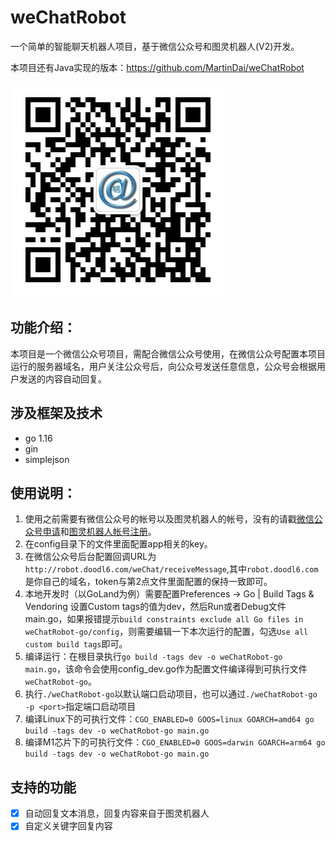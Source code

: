 # weChatRobot
一个简单的智能聊天机器人项目，基于微信公众号和图灵机器人(V2)开发。

本项目还有Java实现的版本：https://github.com/MartinDai/weChatRobot

![qrcode](static/images/qrcode.jpg "扫码关注，体验智能机器人")

## 功能介绍：
  本项目是一个微信公众号项目，需配合微信公众号使用，在微信公众号配置本项目运行的服务器域名，用户关注公众号后，向公众号发送任意信息，公众号会根据用户发送的内容自动回复。
  
## 涉及框架及技术
+ go 1.16
+ gin
+ simplejson

## 使用说明：
1. 使用之前需要有微信公众号的帐号以及图灵机器人的帐号，没有的请戳[微信公众号申请](https://mp.weixin.qq.com/cgi-bin/readtemplate?t=register/step1_tmpl&lang=zh_CN)和[图灵机器人帐号注册](http://tuling123.com/register/email.jhtml)。
2. 在config目录下的文件里面配置app相关的key。
3. 在微信公众号后台配置回调URL为`http://robot.doodl6.com/weChat/receiveMessage`,其中`robot.doodl6.com`是你自己的域名，token与第2点文件里面配置的保持一致即可。
4. 本地开发时（以GoLand为例）需要配置Preferences -> Go | Build Tags & Vendoring 设置Custom tags的值为dev，然后Run或者Debug文件main.go，如果报错提示`build constraints exclude all Go files in weChatRobot-go/config`，则需要编辑一下本次运行的配置，勾选`Use all custom build tags`即可。
5. 编译运行：在根目录执行`go build -tags dev -o weChatRobot-go main.go`，该命令会使用config_dev.go作为配置文件编译得到可执行文件`weChatRobot-go`。
6. 执行`./weChatRobot-go`以默认端口启动项目，也可以通过`./weChatRobot-go -p <port>`指定端口启动项目
7. 编译Linux下的可执行文件：`CGO_ENABLED=0 GOOS=linux GOARCH=amd64 go build -tags dev -o weChatRobot-go main.go`
8. 编译M1芯片下的可执行文件：`CGO_ENABLED=0 GOOS=darwin GOARCH=arm64 go build -tags dev -o weChatRobot-go main.go`

## 支持的功能
* [x] 自动回复文本消息，回复内容来自于图灵机器人
* [x] 自定义关键字回复内容
